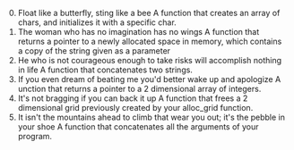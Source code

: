 0. Float like a butterfly, sting like a bee
	A function that creates an array of chars, and initializes it with a specific char.
1. The woman who has no imagination has no wings
	A function that returns a pointer to a newly allocated space in memory, which contains a copy of the string given as a parameter
2. He who is not courageous enough to take risks will accomplish nothing in life
	A function that concatenates two strings.
3. If you even dream of beating me you'd better wake up and apologize
	A unction that returns a pointer to a 2 dimensional array of integers.
4. It's not bragging if you can back it up
	A function that frees a 2 dimensional grid previously created by your alloc_grid function.
5. It isn't the mountains ahead to climb that wear you out; it's the pebble in your shoe
	A function that concatenates all the arguments of your program.
